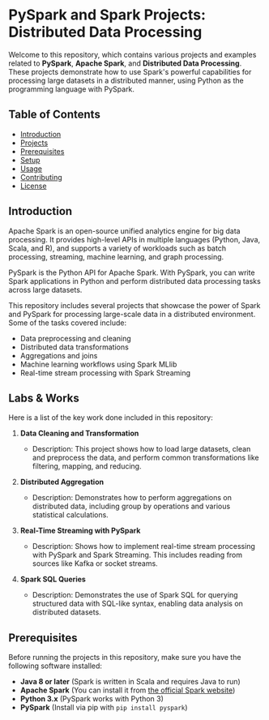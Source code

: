 # PySpark and Spark Projects: Distributed Data Processing

Welcome to this repository, which contains various projects and examples related to **PySpark**, **Apache Spark**, and **Distributed Data Processing**. These projects demonstrate how to use Spark's powerful capabilities for processing large datasets in a distributed manner, using Python as the programming language with PySpark.

## Table of Contents

- [Introduction](#introduction)
- [Projects](#projects)
- [Prerequisites](#prerequisites)
- [Setup](#setup)
- [Usage](#usage)
- [Contributing](#contributing)
- [License](#license)

## Introduction

Apache Spark is an open-source unified analytics engine for big data processing. It provides high-level APIs in multiple languages (Python, Java, Scala, and R), and supports a variety of workloads such as batch processing, streaming, machine learning, and graph processing.

PySpark is the Python API for Apache Spark. With PySpark, you can write Spark applications in Python and perform distributed data processing tasks across large datasets.

This repository includes several projects that showcase the power of Spark and PySpark for processing large-scale data in a distributed environment. Some of the tasks covered include:

- Data preprocessing and cleaning
- Distributed data transformations
- Aggregations and joins
- Machine learning workflows using Spark MLlib
- Real-time stream processing with Spark Streaming

## Labs & Works 

Here is a list of the key work done  included in this repository:

1. **Data Cleaning and Transformation**  
   - Description: This project shows how to load large datasets, clean and preprocess the data, and perform common transformations like filtering, mapping, and reducing.
   
2. **Distributed Aggregation**  
   - Description: Demonstrates how to perform aggregations on distributed data, including group by operations and various statistical calculations.

3. **Real-Time Streaming with PySpark**  
   - Description: Shows how to implement real-time stream processing with PySpark and Spark Streaming. This includes reading from sources like Kafka or socket streams.

4. **Spark SQL Queries**  
   - Description: Demonstrates the use of Spark SQL for querying structured data with SQL-like syntax, enabling data analysis on distributed datasets.

## Prerequisites

Before running the projects in this repository, make sure you have the following software installed:

- **Java 8 or later** (Spark is written in Scala and requires Java to run)
- **Apache Spark** (You can install it from [the official Spark website](https://spark.apache.org/downloads.html))
- **Python 3.x** (PySpark works with Python 3)
- **PySpark** (Install via pip with `pip install pyspark`)

